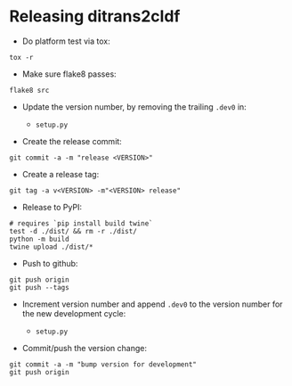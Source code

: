 Releasing ditrans2cldf
======================

- Do platform test via tox:
```
tox -r
```

- Make sure flake8 passes:
```
flake8 src
```

- Update the version number, by removing the trailing `.dev0` in:
  - `setup.py`

- Create the release commit:
```shell
git commit -a -m "release <VERSION>"
```

- Create a release tag:
```
git tag -a v<VERSION> -m"<VERSION> release"
```

- Release to PyPI:
```shell
# requires `pip install build twine`
test -d ./dist/ && rm -r ./dist/
python -m build
twine upload ./dist/*
```

- Push to github:
```
git push origin
git push --tags
```

- Increment version number and append `.dev0` to the version number for the new development cycle:
  - `setup.py`

- Commit/push the version change:
```shell
git commit -a -m "bump version for development"
git push origin
```
